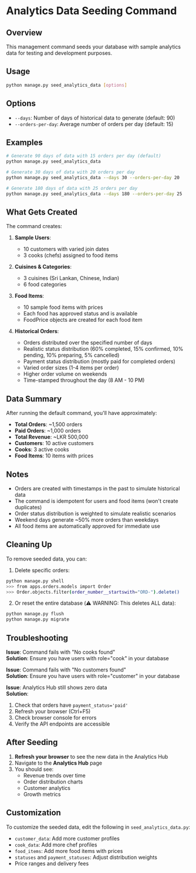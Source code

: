 # Analytics Data Seeding Command

## Overview
This management command seeds your database with sample analytics data for testing and development purposes.

## Usage

```bash
python manage.py seed_analytics_data [options]
```

## Options

- `--days`: Number of days of historical data to generate (default: 90)
- `--orders-per-day`: Average number of orders per day (default: 15)

## Examples

```bash
# Generate 90 days of data with 15 orders per day (default)
python manage.py seed_analytics_data

# Generate 30 days of data with 20 orders per day
python manage.py seed_analytics_data --days 30 --orders-per-day 20

# Generate 180 days of data with 25 orders per day
python manage.py seed_analytics_data --days 180 --orders-per-day 25
```

## What Gets Created

The command creates:

1. **Sample Users**:
   - 10 customers with varied join dates
   - 3 cooks (chefs) assigned to food items

2. **Cuisines & Categories**:
   - 3 cuisines (Sri Lankan, Chinese, Indian)
   - 6 food categories

3. **Food Items**:
   - 10 sample food items with prices
   - Each food has approved status and is available
   - FoodPrice objects are created for each food item

4. **Historical Orders**:
   - Orders distributed over the specified number of days
   - Realistic status distribution (60% completed, 15% confirmed, 10% pending, 10% preparing, 5% cancelled)
   - Payment status distribution (mostly paid for completed orders)
   - Varied order sizes (1-4 items per order)
   - Higher order volume on weekends
   - Time-stamped throughout the day (8 AM - 10 PM)

## Data Summary

After running the default command, you'll have approximately:
- **Total Orders**: ~1,500 orders
- **Paid Orders**: ~1,000 orders  
- **Total Revenue**: ~LKR 500,000
- **Customers**: 10 active customers
- **Cooks**: 3 active cooks
- **Food Items**: 10 items with prices

## Notes

- Orders are created with timestamps in the past to simulate historical data
- The command is idempotent for users and food items (won't create duplicates)
- Order status distribution is weighted to simulate realistic scenarios
- Weekend days generate ~50% more orders than weekdays
- All food items are automatically approved for immediate use

## Cleaning Up

To remove seeded data, you can:

1. Delete specific orders:
```bash
python manage.py shell
>>> from apps.orders.models import Order
>>> Order.objects.filter(order_number__startswith="ORD-").delete()
```

2. Or reset the entire database (⚠️ WARNING: This deletes ALL data):
```bash
python manage.py flush
python manage.py migrate
```

## Troubleshooting

**Issue**: Command fails with "No cooks found"  
**Solution**: Ensure you have users with role="cook" in your database

**Issue**: Command fails with "No customers found"  
**Solution**: Ensure you have users with role="customer" in your database

**Issue**: Analytics Hub still shows zero data  
**Solution**: 
1. Check that orders have `payment_status='paid'`
2. Refresh your browser (Ctrl+F5)
3. Check browser console for errors
4. Verify the API endpoints are accessible

## After Seeding

1. **Refresh your browser** to see the new data in the Analytics Hub
2. Navigate to the **Analytics Hub** page
3. You should see:
   - Revenue trends over time
   - Order distribution charts
   - Customer analytics
   - Growth metrics

## Customization

To customize the seeded data, edit the following in `seed_analytics_data.py`:

- `customer_data`: Add more customer profiles
- `cook_data`: Add more chef profiles
- `food_items`: Add more food items with prices
- `statuses` and `payment_statuses`: Adjust distribution weights
- Price ranges and delivery fees

